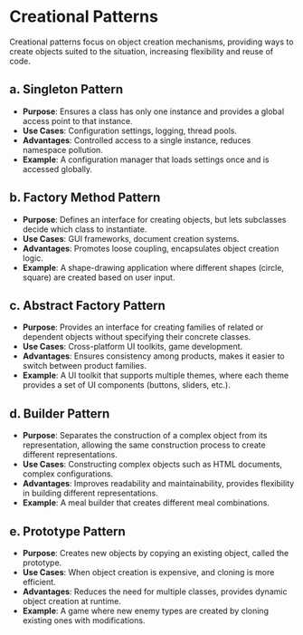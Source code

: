 # Creational Patterns

Creational patterns focus on object creation mechanisms, providing ways to create objects suited to the situation, increasing flexibility and reuse of code.

## a. Singleton Pattern

- **Purpose**: Ensures a class has only one instance and provides a global access point to that instance.
- **Use Cases**: Configuration settings, logging, thread pools.
- **Advantages**: Controlled access to a single instance, reduces namespace pollution.
- **Example**: A configuration manager that loads settings once and is accessed globally.

## b. Factory Method Pattern

- **Purpose**: Defines an interface for creating objects, but lets subclasses decide which class to instantiate.
- **Use Cases**: GUI frameworks, document creation systems.
- **Advantages**: Promotes loose coupling, encapsulates object creation logic.
- **Example**: A shape-drawing application where different shapes (circle, square) are created based on user input.

## c. Abstract Factory Pattern

- **Purpose**: Provides an interface for creating families of related or dependent objects without specifying their concrete classes.
- **Use Cases**: Cross-platform UI toolkits, game development.
- **Advantages**: Ensures consistency among products, makes it easier to switch between product families.
- **Example**: A UI toolkit that supports multiple themes, where each theme provides a set of UI components (buttons, sliders, etc.).

## d. Builder Pattern

- **Purpose**: Separates the construction of a complex object from its representation, allowing the same construction process to create different representations.
- **Use Cases**: Constructing complex objects such as HTML documents, complex configurations.
- **Advantages**: Improves readability and maintainability, provides flexibility in building different representations.
- **Example**: A meal builder that creates different meal combinations.

## e. Prototype Pattern

- **Purpose**: Creates new objects by copying an existing object, called the prototype.
- **Use Cases**: When object creation is expensive, and cloning is more efficient.
- **Advantages**: Reduces the need for multiple classes, provides dynamic object creation at runtime.
- **Example**: A game where new enemy types are created by cloning existing ones with modifications.
